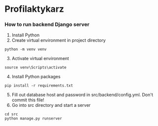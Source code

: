 # Profilaktykarz

### How to run backend Django server
1. Install Python
2. Create virtual environment in project directory
```
python -m venv venv
```
3. Activate virtual environment
```
source venv\Scripts\activate
```
4. Install Python packages
```
pip install -r requirements.txt
```
5. Fill out database host and password in src/backend/config.yml. Don't commit this file!
6. Go into src directory and start a server
```
cd src
python manage.py runserver
```
